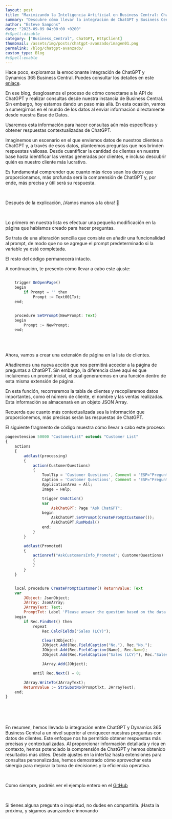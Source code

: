 ```yaml
---
layout: post
title: "Maximizando la Inteligencia Artificial en Business Central: ChatGPT y la Interacción con Datos de Clientes"
summary: "Descubre cómo llevar la integración de ChatGPT y Business Central al siguiente nivel, utilizando datos de tu Base de Datos para obtener respuestas más precisas. Aprende a enviar información de clientes y realizar preguntas específicas, como analizar ventas y más."
author: "Esteve Sanpons"
date: "2023-09-09 04:00:00 +0200"
#cSpell:disable
category: ["Business_Central", ChatGPT, HttpClient]
thumbnail: /assets/img/posts/chatgpt-avanzado/imagen01.png
permalink: /blog/chatgpt-avanzado/
custom_type: Blog
#cSpell:enable
---
```


Hace poco, exploramos la emocionante integración de ChatGPT y Dynamics 365 Business Central. Puedes consultar los detalles en este [enlace](/blog/chatgpt-basic/).

En ese blog, desglosamos el proceso de cómo conectarse a la API de ChatGPT y realizar consultas desde nuestra instancia de Business Central. Sin embargo, hoy estamos dando un paso más allá. En esta ocasión, vamos a sumergirnos en el mundo de los datos al enviar información directamente desde nuestra Base de Datos.

Usaremos esta información para hacer consultas aún más específicas y obtener respuestas contextualizadas de ChatGPT.

Imaginemos un escenario en el que enviemos datos de nuestros clientes a ChatGPT y, a través de esos datos, planteemos preguntas que nos brinden respuestas valiosas. Desde cuantificar la cantidad de clientes en nuestra base hasta identificar las ventas generadas por clientes, e incluso descubrir quién es nuestro cliente más lucrativo.

Es fundamental comprender que cuanto más ricos sean los datos que proporcionamos, más profunda será la comprensión de ChatGPT y, por ende, más precisa y útil será su respuesta.

<br>

Después de la explicación, ¡Vamos manos a la obra! 🤗

<br>

Lo primero en nuestra lista es efectuar una pequeña modificación en la página que habíamos creado para hacer preguntas.

Se trata de una alteración sencilla que consiste en añadir una funcionalidad al prompt, de modo que no se agregue el prompt predeterminado si la variable ya está completada.

El resto del código permanecerá intacto.

A continuación, te presento cómo llevar a cabo este ajuste:

```javascript

    trigger OnOpenPage()
    begin
        if Prompt = '' then
            Prompt := Text001Txt;
    end;


    procedure SetPrompt(NewPrompt: Text)
    begin
        Prompt := NewPrompt;
    end;
```

<br><br>

Ahora, vamos a crear una extensión de página en la lista de clientes.

Añadiremos una nueva acción que nos permitirá acceder a la página de preguntas a ChatGPT. Sin embargo, la diferencia clave aquí es que incluiremos un prompt inicial, el cual generaremos en una función dentro de esta misma extensión de página.

En esta función, recorreremos la tabla de clientes y recopilaremos datos importantes, como el número de cliente, el nombre y las ventas realizadas. Esta información se almacenará en un objeto JSON Array.

Recuerda que cuanto más contextualizada sea la información que proporcionemos, más precisas serán las respuestas de ChatGPT.

El siguiente fragmento de código muestra cómo llevar a cabo este proceso:

```javascript
pageextension 50000 "CustomerList" extends "Customer List"
{
    actions
    {
        addlast(processing)
        {
            action(CustomerQuestions)
            {
                ToolTip = 'Customer Questions', Comment = 'ESP="Preguntas sobre los clientes"';
                Caption = 'Customer Questions', Comment = 'ESP="Preguntas sobre los clientes"';
                ApplicationArea = All;
                Image = Help;

                trigger OnAction()
                var
                    AskChatGPT: Page "Ask ChatGPT";
                begin
                    AskChatGPT.SetPrompt(CreatePromptCustomer());
                    AskChatGPT.RunModal()
                end;
            }
        }

        addlast(Promoted)
        {
            actionref("AskCustomersInfo_Promoted"; CustomerQuestions)
            {
            }
        }
    }


    local procedure CreatePromptCustomer() ReturnValue: Text
    var
        JObject: JsonObject;
        JArray: JsonArray;
        JArrayText: Text;
        PromptTxt: Label 'Please answer the question based on the data set in JsonArray format attached below. For any information requested that is not present in the data set provided, please reply: I could it find an answer. Dataset: %1', Comment = 'ESP="Responda la pregunta según el conjunto de datos en formato JsonArray que adjunto a continuación. Para cualquier información solicitada que no esté presente en el conjunto de datos proporcionado, responda: No puedo encontrar una respuesta. Conjunto de datos: %1"';
    begin
        if Rec.FindSet() then
            repeat
                Rec.CalcFields("Sales (LCY)");

                Clear(JObject);
                JObject.Add(Rec.FieldCaption("No."), Rec."No.");
                JObject.Add(Rec.FieldCaption(Name), Rec.Name);
                JObject.Add(Rec.FieldCaption("Sales (LCY)"), Rec."Sales (LCY)");

                JArray.Add(JObject);

            until Rec.Next() = 0;

        JArray.WriteTo(JArrayText);
        ReturnValue := StrSubstNo(PromptTxt, JArrayText);
    end;
}
```

<br><br><br>

En resumen, hemos llevado la integración entre ChatGPT y Dynamics 365 Business Central a un nivel superior al enriquecer nuestras preguntas con datos de clientes. Este enfoque nos ha permitido obtener respuestas más precisas y contextualizadas. Al proporcionar información detallada y rica en contexto, hemos potenciado la comprensión de ChatGPT y hemos obtenido resultados más útiles. Desde ajustes en la interfaz hasta extensiones para consultas personalizadas, hemos demostrado cómo aprovechar esta sinergia para mejorar la toma de decisiones y la eficiencia operativa.

<br>

Como siempre, podréis ver el ejemplo entero en el [GitHub](https://github.com/Esanpons/chatgpt-in-business-central/tree/avanzado)

<br>

Si tienes alguna pregunta o inquietud, no dudes en compartirla. ¡Hasta la próxima, y sigamos avanzando e innovando
